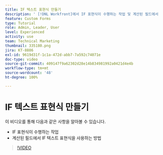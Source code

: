 ```yaml
---
title: IF 텍스트 표현식 만들기
description: ' [!DNL Workfront]에서 IF 표현식이 수행하는 작업 및 계산된 필드에서 이를 사용하는 방법을 알아봅니다.'
feature: Custom Forms
type: Tutorial
role: Admin, Leader, User
level: Experienced
activity: use
team: Technical Marketing
thumbnail: 335180.png
jira: KT-8886
exl-id: 9619d31f-1c1a-472d-abb7-7a592c74071e
doc-type: video
source-git-commit: 409147f9a62302d28e14b834981992a0421d4e4b
workflow-type: tm+mt
source-wordcount: '48'
ht-degree: 100%

---
```


# IF 텍스트 표현식 만들기

이 비디오를 통해 다음과 같은 사항을 알아볼 수 있습니다.

* IF 표현식이 수행하는 작업
* 계산된 필드에서 IF 텍스트 표현식을 사용하는 방법

>[!VIDEO](https://video.tv.adobe.com/v/335180/?quality=12&learn=on)
